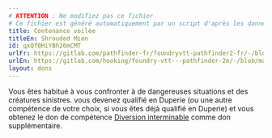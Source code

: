 ```yaml
---
# ATTENTION : Ne modifiez pas ce fichier
# Ce fichier est généré automatiquement par un script d'après les données du module Foundry VTT officiel et de sa traduction
title: Contenance voilée
titleEn: Shrouded Mien
id: qxQf0HiYBh26mCMT
urlFr: https://gitlab.com/pathfinder-fr/foundryvtt-pathfinder2-fr/-/blob/master/data/feats/qxQf0HiYBh26mCMT.htm
urlEn: https://gitlab.com/hooking/foundry-vtt---pathfinder-2e/-/blob/master/packs/data/feats.db/shrouded-mien.json
layout: dons
---
```

Vous êtes habitué à vous confronter à de dangereuses situations et des créatures sinistres. vous devenez qualifié en Duperie (ou une autre compétence de votre choix, si vous êtes déjà qualifié en Duperie) et vous obtenez le don de compétence [Diversion interminable](diversion-interminable.html) comme don supplémentaire.
